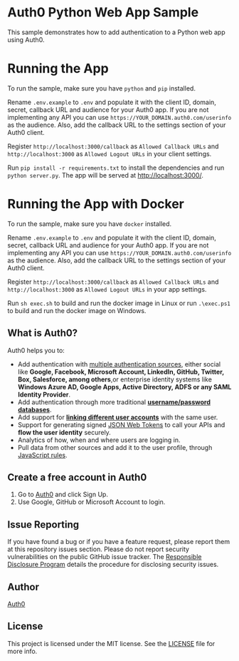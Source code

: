 # Auth0 Python Web App Sample

This sample demonstrates how to add authentication to a Python web app using Auth0.

# Running the App

To run the sample, make sure you have `python` and `pip` installed.

Rename `.env.example` to `.env` and populate it with the client ID, domain, secret, callback URL and audience for your
Auth0 app. If you are not implementing any API you can use `https://YOUR_DOMAIN.auth0.com/userinfo` as the audience. 
Also, add the callback URL to the settings section of your Auth0 client.

Register `http://localhost:3000/callback` as `Allowed Callback URLs` and `http://localhost:3000` 
as `Allowed Logout URLs` in your client settings.

Run `pip install -r requirements.txt` to install the dependencies and run `python server.py`. 
The app will be served at [http://localhost:3000/](http://localhost:3000/).

# Running the App with Docker

To run the sample, make sure you have `docker` installed.

Rename `.env.example` to `.env` and populate it with the client ID, domain, secret, callback URL and audience for your
Auth0 app. If you are not implementing any API you can use `https://YOUR_DOMAIN.auth0.com/userinfo` as the audience. 
Also, add the callback URL to the settings section of your Auth0 client.

Register `http://localhost:3000/callback` as `Allowed Callback URLs` and `http://localhost:3000` 
as `Allowed Logout URLs` in your app settings.

Run `sh exec.sh` to build and run the docker image in Linux or run `.\exec.ps1` to build 
and run the docker image on Windows.

## What is Auth0?

Auth0 helps you to:

* Add authentication with [multiple authentication sources](https://auth0.com/docs/identityproviders),
either social like **Google, Facebook, Microsoft Account, LinkedIn, GitHub, Twitter, Box, Salesforce, among others**,or 
enterprise identity systems like **Windows Azure AD, Google Apps, Active Directory, ADFS or any SAML Identity Provider**.
* Add authentication through more traditional **[username/password databases](https://docs.auth0.com/mysql-connection-tutorial)**.
* Add support for **[linking different user accounts](https://auth0.com/docs/link-accounts)** with the same user.
* Support for generating signed [JSON Web Tokens](https://auth0.com/docs/jwt) to call your APIs and
**flow the user identity** securely.
* Analytics of how, when and where users are logging in.
* Pull data from other sources and add it to the user profile, through [JavaScript rules](https://auth0.com/docs/rules).

## Create a free account in Auth0

1. Go to [Auth0](https://auth0.com) and click Sign Up.
2. Use Google, GitHub or Microsoft Account to login.

## Issue Reporting

If you have found a bug or if you have a feature request, please report them at this repository issues section.
Please do not report security vulnerabilities on the public GitHub issue tracker. 
The [Responsible Disclosure Program](https://auth0.com/whitehat) details the procedure for disclosing security issues.

## Author

[Auth0](https://auth0.com)

## License

This project is licensed under the MIT license. See the [LICENSE](LICENCE) file for more info.
